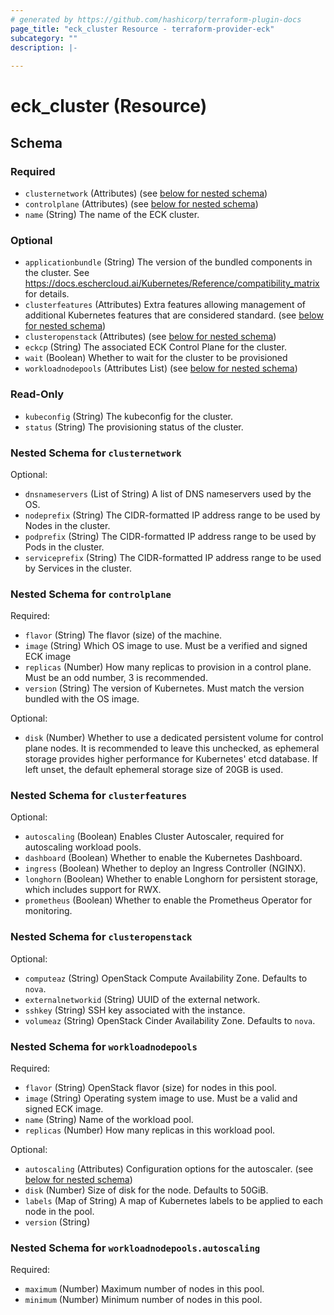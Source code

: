 ```yaml
---
# generated by https://github.com/hashicorp/terraform-plugin-docs
page_title: "eck_cluster Resource - terraform-provider-eck"
subcategory: ""
description: |-
  
---
```


# eck_cluster (Resource)





<!-- schema generated by tfplugindocs -->
## Schema

### Required

- `clusternetwork` (Attributes) (see [below for nested schema](#nestedatt--clusternetwork))
- `controlplane` (Attributes) (see [below for nested schema](#nestedatt--controlplane))
- `name` (String) The name of the ECK cluster.

### Optional

- `applicationbundle` (String) The version of the bundled components in the cluster.  See https://docs.eschercloud.ai/Kubernetes/Reference/compatibility_matrix for details.
- `clusterfeatures` (Attributes) Extra features allowing management of additional Kubernetes features that are considered standard. (see [below for nested schema](#nestedatt--clusterfeatures))
- `clusteropenstack` (Attributes) (see [below for nested schema](#nestedatt--clusteropenstack))
- `eckcp` (String) The associated ECK Control Plane for the cluster.
- `wait` (Boolean) Whether to wait for the cluster to be provisioned
- `workloadnodepools` (Attributes List) (see [below for nested schema](#nestedatt--workloadnodepools))

### Read-Only

- `kubeconfig` (String) The kubeconfig for the cluster.
- `status` (String) The provisioning status of the cluster.

<a id="nestedatt--clusternetwork"></a>
### Nested Schema for `clusternetwork`

Optional:

- `dnsnameservers` (List of String) A list of DNS nameservers used by the OS.
- `nodeprefix` (String) The CIDR-formatted IP address range to be used by Nodes in the cluster.
- `podprefix` (String) The CIDR-formatted IP address range to be used by Pods in the cluster.
- `serviceprefix` (String) The CIDR-formatted IP address range to be used by Services in the cluster.


<a id="nestedatt--controlplane"></a>
### Nested Schema for `controlplane`

Required:

- `flavor` (String) The flavor (size) of the machine.
- `image` (String) Which OS image to use.  Must be a verified and signed ECK image
- `replicas` (Number) How many replicas to provision in a control plane.  Must be an odd number, 3 is recommended.
- `version` (String) The version of Kubernetes.  Must match the version bundled with the OS image.

Optional:

- `disk` (Number) Whether to use a dedicated persistent volume for control plane nodes. It is recommended to leave this unchecked, as ephemeral storage provides higher performance for Kubernetes' etcd database. If left unset, the default ephemeral storage size of 20GB is used.


<a id="nestedatt--clusterfeatures"></a>
### Nested Schema for `clusterfeatures`

Optional:

- `autoscaling` (Boolean) Enables Cluster Autoscaler, required for autoscaling workload pools.
- `dashboard` (Boolean) Whether to enable the Kubernetes Dashboard.
- `ingress` (Boolean) Whether to deploy an Ingress Controller (NGINX).
- `longhorn` (Boolean) Whether to enable Longhorn for persistent storage, which includes support for RWX.
- `prometheus` (Boolean) Whether to enable the Prometheus Operator for monitoring.


<a id="nestedatt--clusteropenstack"></a>
### Nested Schema for `clusteropenstack`

Optional:

- `computeaz` (String) OpenStack Compute Availability Zone. Defaults to `nova`.
- `externalnetworkid` (String) UUID of the external network.
- `sshkey` (String) SSH key associated with the instance.
- `volumeaz` (String) OpenStack Cinder Availability Zone. Defaults to `nova`.


<a id="nestedatt--workloadnodepools"></a>
### Nested Schema for `workloadnodepools`

Required:

- `flavor` (String) OpenStack flavor (size) for nodes in this pool.
- `image` (String) Operating system image to use.  Must be a valid and signed ECK image.
- `name` (String) Name of the workload pool.
- `replicas` (Number) How many replicas in this workload pool.

Optional:

- `autoscaling` (Attributes) Configuration options for the autoscaler. (see [below for nested schema](#nestedatt--workloadnodepools--autoscaling))
- `disk` (Number) Size of disk for the node.  Defaults to 50GiB.
- `labels` (Map of String) A map of Kubernetes labels to be applied to each node in the pool.
- `version` (String)

<a id="nestedatt--workloadnodepools--autoscaling"></a>
### Nested Schema for `workloadnodepools.autoscaling`

Required:

- `maximum` (Number) Maximum number of nodes in this pool.
- `minimum` (Number) Minimum number of nodes in this pool.
